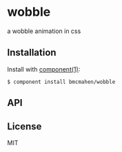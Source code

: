 
# wobble

  a wobble animation in css

## Installation

  Install with [component(1)](http://component.io):

    $ component install bmcmahen/wobble

## API



## License

  MIT
